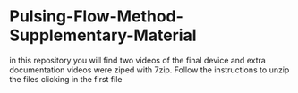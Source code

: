 # Pulsing-Flow-Method-Supplementary-Material
in this repository you will find two videos of the final device and extra documentation
videos were ziped with 7zip. Follow the instructions to unzip the files clicking in the first file
